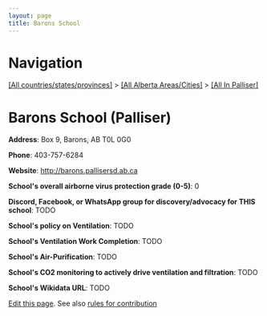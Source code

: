 ```yaml
---
layout: page
title: Barons School
---
```

# Navigation

[[All countries/states/provinces]](../../..) > [[All Alberta Areas/Cities]](../..) > [[All In Palliser]](..)

# Barons School (Palliser)

**Address**: Box 9, Barons, AB T0L 0G0

**Phone**: 403-757-6284

**Website**: <http://barons.pallisersd.ab.ca>

**School's overall airborne virus protection grade (0-5)**: 0

**Discord, Facebook, or WhatsApp group for discovery/advocacy for THIS school**: TODO

**School's policy on Ventilation**: TODO

**School's Ventilation Work Completion**: TODO

**School's Air-Purification**: TODO

**School's CO2 monitoring to actively drive ventilation and filtration**: TODO

**School's Wikidata URL**: TODO


[Edit this page](https://github.com/ventilate-schools/AB/edit/main/./Palliser/Barons_School.md). See also [rules for contribution](../../../contribution-rules/)